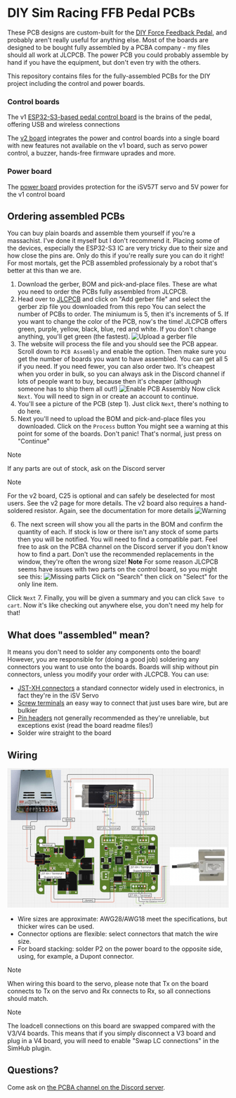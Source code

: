 # DIY Sim Racing FFB Pedal PCBs
These PCB designs are custom-built for the [DIY Force Feedback Pedal](https://github.com/ChrGri/DIY-Sim-Racing-FFB-Pedal), and probably aren't really useful for anything else. Most of the boards are designed to be bought fully assembled by a PCBA company - my files should all work at JLCPCB. The power PCB you could probably assemble by hand if you have the equipment, but don't even try with the others.

This repository contains files for the fully-assembled PCBs for the DIY project including the control and power boards.

### Control boards
The v1 [ESP32-S3-based pedal control board](control-board/readme.md) is the brains of the pedal, offering USB and wireless connections

The [v2 board](v2/readme.md) integrates the power and control boards into a single board with new features not available on the v1 board, such as servo power control, a buzzer, hands-free firmware uprades and more.

### Power board
The [power board](power-board/readme.md) provides protection for the iSV57T servo and 5V power for the v1 control board

## Ordering assembled PCBs
You can buy plain boards and assemble them yourself if you're a massachist. I've done it myself but I don't recommend it. Placing some of the devices, especially the ESP32-S3 IC are very tricky due to their size and how close the pins are. Only do this if you're really sure you can do it right! For most mortals, get the PCB assembled professionaly by a robot that's better at this than we are.

1. Download the gerber, BOM and pick-and-place files. These are what you need to order the PCBs fully assembled from JLCPCB.
2. Head over to [JLCPCB](https://jlcpcb.com/quote) and click on "Add gerber file" and select the gerber zip file you downloaded from this repo
You can select the number of PCBs to order. The miniumum is 5, then it's increments of 5. If you want to change the color of the PCB, now's the time! JLCPCB offers green, purple, yellow, black, blue, red and white. If you don't change anything, you'll get green (the fastest).
![Upload a gerber file](images/ordering/1-add-gerber.png)
3. The website will process the file and you should see the PCB appear. Scroll down to `PCB Assembly` and enable the option. Then make sure you get the number of boards you want to have assembled. You can get all 5 if you need. If you need fewer, you can also order two. It's cheapest when you order in bulk, so you can always ask in the Discord channel if lots of people want to buy, because then it's cheaper (although someone has to ship them all out!)
![Enable PCB Assembly](images/ordering//3-select-pcba.png)
Now click `Next`. You will need to sign in or create an account to continue.
4. You'll see a picture of the PCB (step 1). Just click `Next`, there's nothing to do here.
5. Next you'll need to upload the BOM and pick-and-place files you downloaded. Click on the `Process` button
You might see a warning at this point for some of the boards. Don't panic! That's normal, just press on "Continue"
 > [!NOTE]
 > If any parts are out of stock, ask on the Discord server

 > [!NOTE]
 > For the v2 board, C25 is optional and can safely be deselected for most users. See the v2 page for more details. The v2 board also requires a hand-soldered resistor. Again, see the documentation for more details
![Warning](images/ordering/5-error.png)
6. The next screen will show you all the parts in the BOM and confirm the quantity of each. If stock is low or there isn't any stock of some parts then you will be notified. You will need to find a compatible part. Feel free to ask on the PCBA channel on the Discord server if you don't know how to find a part. Don't use the recommended replacements in the window, they're often the wrong size!
**Note**
For some reason JLCPCB seems have issues with two parts on the control board, so you might see this:
![Missing parts](images/ordering/6-unmatched-parts.png)
Click on "Search" then click on "Select" for the only line item.

Click `Next`
7. Finally, you will be given a summary and you can click `Save to cart`. Now it's like checking out anywhere else, you don't need my help for that!

## What does "assembled" mean?
It means you don't need to solder any components onto the board! However, you are responsible for (doing a good job) soldering any connectors you want to use onto the boards. Boards will ship without pin connectors, unless you modify your order with JLCPCB. You can use:
- [JST-XH connectors](https://www.aliexpress.us/item/4000120545240.html) a standard connector widely used in electronics, in fact they're in the iSV Servo
- [Screw terminals](https://www.aliexpress.us/item/1005001677869988.html) an easy way to connect that just uses bare wire, but are bulkier
- [Pin headers](https://www.aliexpress.us/item/1005001514058091.html) not generally recommended as they're unreliable, but exceptions exist (read the board readme files!)
- Solder wire straight to the board

## Wiring
![Wiring Diagram](images/pcba-wiring.png) 
- Wire sizes are approximate: AWG28/AWG18 meet the specifications, but thicker wires can be used.
- Connector options are flexible: select connectors that match the wire size.
- For board stacking: solder P2 on the power board to the opposite side, using, for example, a Dupont connector.

 > [!NOTE]
 > When wiring this board to the servo, please note that Tx on the board connects to Tx on the servo and Rx connects to Rx, so all connections should match.

 > [!NOTE]
 > The loadcell connections on this board are swapped compared with the V3/V4 boards. This means that if you simply disconnect a V3 board and plug in a V4 board, you will need to enable "Swap LC connections" in the SimHub plugin.

## Questions?
Come ask on [the PCBA channel on the Discord server](https://discord.gg/zTfQaxpAUz).